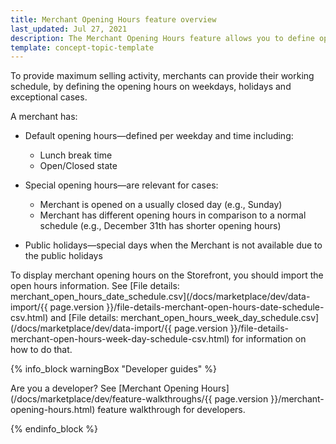 ```yaml
---
title: Merchant Opening Hours feature overview
last_updated: Jul 27, 2021
description: The Merchant Opening Hours feature allows you to define opening hours for a merchant.
template: concept-topic-template
---
```


To provide maximum selling activity, merchants can provide their working schedule, by defining the opening hours on weekdays, holidays and exceptional cases.

A merchant has:

* Default opening hours—defined per weekday and time including:
    * Lunch break time
    * Open/Closed state

* Special opening hours—are relevant for cases:

    * Merchant is opened on a usually closed day (e.g., Sunday)
    * Merchant has different opening hours in comparison to a normal schedule (e.g., December 31th has shorter opening hours)

* Public holidays—special days when the Merchant is not available due to the public holidays

To display merchant opening hours on the Storefront, you should import the open hours information. See [File details: merchant_open_hours_date_schedule.csv](/docs/marketplace/dev/data-import/{{ page.version }}/file-details-merchant-open-hours-date-schedule-csv.html) and [File details: merchant_open_hours_week_day_schedule.csv](/docs/marketplace/dev/data-import/{{ page.version }}/file-details-merchant-open-hours-week-day-schedule-csv.html) for information on how to do that.

{% info_block warningBox "Developer guides" %}

Are you a developer? See [Merchant Opening Hours](/docs/marketplace/dev/feature-walkthroughs/{{ page.version }}/merchant-opening-hours.html) feature walkthrough for developers. 

{% endinfo_block %}